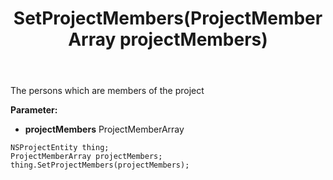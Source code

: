 ﻿---
uid: crmscript_ref_NSProjectEntity_SetProjectMembers
title: SetProjectMembers(ProjectMemberArray projectMembers)
intellisense: NSProjectEntity.SetProjectMembers
keywords: NSProjectEntity, GetProjectMembers
so.topic: reference
---

The persons which are members of the project

**Parameter:** 
 - **projectMembers** ProjectMemberArray

```crmscript
NSProjectEntity thing;
ProjectMemberArray projectMembers;
thing.SetProjectMembers(projectMembers);
```

